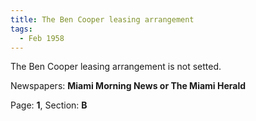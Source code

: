 ```yaml
---  
title: The Ben Cooper leasing arrangement  
tags:  
  - Feb 1958  
---  
```

  
The Ben Cooper leasing arrangement is not setted.  
  
Newspapers: **Miami Morning News or The Miami Herald**  
  
Page: **1**, Section: **B** 
